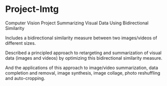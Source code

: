 # Project-lmtg

Computer Vision Project Summarizing Visual Data Using Bidirectional Similarity

Includes a bidirectional similarity measure between two images/videos of different sizes.

Described a principled approach to retargeting and summarization of visual data (images and videos) by optimizing this bidirectional similarity measure.

And the applications of this approach to image/video summarization, data completion and removal, image synthesis, image collage, photo reshuffling and auto-cropping.
